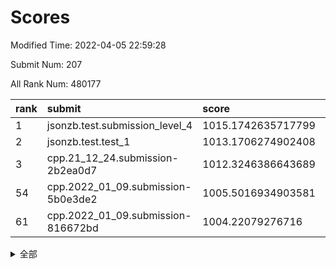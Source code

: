 # Scores

Modified Time: 2022-04-05 22:59:28

Submit Num: 207

All Rank Num: 480177

| rank |               submit               |       score        |       sigma        | pk_num |
| :--- | :--------------------------------- | :----------------- | :----------------- | :----- |
| 1    | jsonzb.test.submission_level_4     | 1015.1742635717799 | 0.831229497987283  | 9271   |
| 2    | jsonzb.test.test_1                 | 1013.1706274902408 | 0.7978656863816136 | 9277   |
| 3    | cpp.21_12_24.submission-2b2ea0d7   | 1012.3246386643689 | 0.7954247449811417 | 9280   |
| 54   | cpp.2022_01_09.submission-5b0e3de2 | 1005.5016934903581 | 0.7069576641883534 | 9274   |
| 61   | cpp.2022_01_09.submission-816672bd | 1004.22079276716   | 0.7153774638498765 | 9276   |


<details>
<summary>全部</summary>

| rank |                 submit                 |       score        |       sigma        | pk_num |
| :--- | :------------------------------------- | :----------------- | :----------------- | :----- |
| 1    | jsonzb.test.submission_level_4         | 1015.1742635717799 | 0.831229497987283  | 9271   |
| 2    | jsonzb.test.test_1                     | 1013.1706274902408 | 0.7978656863816136 | 9277   |
| 3    | cpp.21_12_24.submission-2b2ea0d7       | 1012.3246386643689 | 0.7954247449811417 | 9280   |
| 4    | gobigger.level_3.submission_level_3_2  | 1012.044182784109  | 0.7806776761365257 | 9277   |
| 5    | gobigger.level_3.submission_level_3_36 | 1011.8748666366844 | 0.7910280449197993 | 9284   |
| 6    | gobigger.level_3.submission_level_3_4  | 1011.5124243818144 | 0.7811561760855018 | 9281   |
| 7    | gobigger.level_3.submission_level_3_22 | 1011.3584972418474 | 0.7925725411402729 | 9280   |
| 8    | gobigger.level_3.submission_level_3_12 | 1011.3275781229179 | 0.774486234323513  | 9280   |
| 9    | gobigger.level_3.submission_level_3_19 | 1011.2700084784818 | 0.7644319291520488 | 9284   |
| 10   | gobigger.level_3.submission_level_3_41 | 1011.1741202645877 | 0.772324504956549  | 9278   |
| 11   | gobigger.level_3.submission_level_3_20 | 1011.0673109787924 | 0.7988900400983235 | 9277   |
| 12   | gobigger.level_3.submission_level_3_47 | 1011.0519859806005 | 0.7770514488906115 | 9282   |
| 13   | gobigger.level_3.submission_level_3_27 | 1011.012429311188  | 0.777484039533019  | 9279   |
| 14   | gobigger.level_3.submission_level_3_13 | 1010.9294801231669 | 0.7832751705174087 | 9285   |
| 15   | gobigger.level_3.submission_level_3_35 | 1010.8826901985645 | 0.7650444034784883 | 9277   |
| 16   | gobigger.level_3.submission_level_3_21 | 1010.8227424983097 | 0.7628787376869766 | 9279   |
| 17   | gobigger.level_3.submission_level_3_18 | 1010.7244221046    | 0.7790001401816276 | 9279   |
| 18   | gobigger.level_3.submission_level_3_3  | 1010.4752996622767 | 0.7510296499973401 | 9277   |
| 19   | gobigger.level_3.submission_level_3_5  | 1010.4152035941775 | 0.757282231717398  | 9275   |
| 20   | gobigger.level_3.submission_level_3_37 | 1010.3376490606759 | 0.7673949607387982 | 9277   |
| 21   | gobigger.level_3.submission_level_3_46 | 1010.3141432293518 | 0.7570179147570466 | 9284   |
| 22   | gobigger.level_3.submission_level_3_40 | 1010.2438902173352 | 0.7626947614823518 | 9280   |
| 23   | gobigger.level_3.submission_level_3_14 | 1010.2314768955889 | 0.7433154261516032 | 9282   |
| 24   | gobigger.level_3.submission_level_3_45 | 1010.2313679524988 | 0.7617016743017371 | 9278   |
| 25   | gobigger.level_3.submission_level_3_38 | 1010.1938507600335 | 0.7607263648583275 | 9279   |
| 26   | gobigger.level_3.submission_level_3_43 | 1010.1885393071793 | 0.7640146334615444 | 9280   |
| 27   | gobigger.level_3.submission_level_3_39 | 1010.1464289510835 | 0.7565560281200772 | 9284   |
| 28   | gobigger.level_3.submission_level_3_8  | 1010.1438790589683 | 0.7650910181602836 | 9280   |
| 29   | gobigger.level_3.submission_level_3_7  | 1010.1048131425615 | 0.7544585982046562 | 9279   |
| 30   | gobigger.level_3.submission_level_3_17 | 1010.0664469302976 | 0.7673979103176873 | 9284   |
| 31   | gobigger.level_3.submission_level_3_10 | 1010.0361827165777 | 0.7597528957764438 | 9271   |
| 32   | gobigger.level_3.submission_level_3_49 | 1009.9363760465674 | 0.7645389007187963 | 9275   |
| 33   | gobigger.level_3.submission_level_3_25 | 1009.9148212571945 | 0.7656179171600379 | 9283   |
| 34   | gobigger.level_3.submission_level_3_29 | 1009.7595164569473 | 0.7617431325246246 | 9282   |
| 35   | gobigger.level_3.submission_level_3_1  | 1009.7100555299344 | 0.7619372318484301 | 9281   |
| 36   | gobigger.level_3.submission_level_3_48 | 1009.7002033749874 | 0.7753527595551342 | 9280   |
| 37   | gobigger.level_3.submission_level_3_30 | 1009.6397739500414 | 0.7443563552854309 | 9277   |
| 38   | gobigger.level_3.submission_level_3_28 | 1009.6147279421324 | 0.7689005520163178 | 9278   |
| 39   | gobigger.level_3.submission_level_3_24 | 1009.3863987229529 | 0.7456683682359974 | 9279   |
| 40   | gobigger.level_3.submission_level_3_11 | 1009.3733254757894 | 0.7641517725664251 | 9281   |
| 41   | gobigger.level_3.submission_level_3_26 | 1009.3321084716491 | 0.7448497049135583 | 9279   |
| 42   | gobigger.level_3.submission_level_3_44 | 1009.1820821219277 | 0.7382754001348211 | 9276   |
| 43   | gobigger.level_3.submission_level_3_9  | 1008.8638272598895 | 0.7439620783125301 | 9279   |
| 44   | gobigger.level_3.submission_level_3_16 | 1008.8411478050137 | 0.7462387791084798 | 9278   |
| 45   | gobigger.level_3.submission_level_3_31 | 1008.7511628800478 | 0.7314634089975773 | 9276   |
| 46   | gobigger.level_3.submission_level_3_6  | 1008.6706570260598 | 0.7505240189555145 | 9278   |
| 47   | gobigger.level_3.submission_level_3_42 | 1008.6077788898441 | 0.7606310963863437 | 9276   |
| 48   | gobigger.level_3.submission_level_3_34 | 1008.406882282903  | 0.7399071797061447 | 9275   |
| 49   | gobigger.level_3.submission_level_3_15 | 1008.3272471548696 | 0.7312728942425131 | 9276   |
| 50   | gobigger.level_3.submission_level_3_23 | 1008.2874966032435 | 0.7442679552837319 | 9275   |
| 51   | gobigger.level_3.submission_level_3_32 | 1008.2301197243893 | 0.7449855666581905 | 9278   |
| 52   | gobigger.level_3.submission_level_3_33 | 1008.14011579407   | 0.7254227785300904 | 9275   |
| 53   | gobigger.level_3.submission_level_3_0  | 1008.1334264268083 | 0.7552491760856034 | 9278   |
| 54   | cpp.2022_01_09.submission-5b0e3de2     | 1005.5016934903581 | 0.7069576641883534 | 9274   |
| 55   | gobigger.level_1.submission_level_1_48 | 1004.574860655935  | 0.7171066961106305 | 9279   |
| 56   | gobigger.level_1.submission_level_1_2  | 1004.5469517767215 | 0.7246342782434473 | 9276   |
| 57   | gobigger.level_1.submission_level_1_34 | 1004.5129605010499 | 0.7185665050843612 | 9275   |
| 58   | gobigger.level_1.submission_level_1_26 | 1004.4717621102072 | 0.7058393078182971 | 9280   |
| 59   | gobigger.level_1.submission_level_1_42 | 1004.3961091213373 | 0.721365789822987  | 9281   |
| 60   | gobigger.level_1.submission_level_1_37 | 1004.2557536515488 | 0.7100609881706402 | 9281   |
| 61   | cpp.2022_01_09.submission-816672bd     | 1004.22079276716   | 0.7153774638498765 | 9276   |
| 62   | gobigger.level_1.submission_level_1_32 | 1004.1839915856978 | 0.7278723275236191 | 9277   |
| 63   | gobigger.level_1.submission_level_1_36 | 1004.1516877281192 | 0.7071032059315271 | 9277   |
| 64   | gobigger.level_1.submission_level_1_35 | 1003.9217731950152 | 0.7138542429335895 | 9279   |
| 65   | gobigger.level_1.submission_level_1_28 | 1003.760606766298  | 0.7181195801124365 | 9277   |
| 66   | gobigger.level_1.submission_level_1_0  | 1003.7415873902364 | 0.7223447283429791 | 9278   |
| 67   | gobigger.level_1.submission_level_1_5  | 1003.7350440142557 | 0.7258823729232355 | 9275   |
| 68   | gobigger.level_1.submission_level_1_43 | 1003.7302639793443 | 0.7099450127677776 | 9277   |
| 69   | gobigger.level_1.submission_level_1_17 | 1003.6753996049498 | 0.7126554505228535 | 9284   |
| 70   | gobigger.level_1.submission_level_1_38 | 1003.5871040950675 | 0.7123489913647247 | 9278   |
| 71   | gobigger.level_1.submission_level_1_39 | 1003.5226149017185 | 0.7207236628635262 | 9281   |
| 72   | gobigger.level_1.submission_level_1_45 | 1003.5009666935744 | 0.7061193486616079 | 9279   |
| 73   | gobigger.level_1.submission_level_1_15 | 1003.4767939577607 | 0.7050077461955622 | 9277   |
| 74   | gobigger.level_1.submission_level_1_21 | 1003.4522216913658 | 0.7207289728006688 | 9282   |
| 75   | gobigger.level_1.submission_level_1_16 | 1003.4283294559561 | 0.7132235695090889 | 9281   |
| 76   | gobigger.level_1.submission_level_1_7  | 1003.3574210555811 | 0.7181874774388777 | 9277   |
| 77   | gobigger.level_1.submission_level_1_29 | 1003.3304544178598 | 0.7263261218753484 | 9276   |
| 78   | gobigger.level_1.submission_level_1_24 | 1003.3046120134651 | 0.72014492628132   | 9278   |
| 79   | gobigger.level_1.submission_level_1_19 | 1003.2880236811801 | 0.7287998999864185 | 9280   |
| 80   | gobigger.level_1.submission_level_1_47 | 1003.2858934162201 | 0.7136691169288479 | 9275   |
| 81   | gobigger.level_1.submission_level_1_10 | 1003.2479842605964 | 0.7043379753290947 | 9277   |
| 82   | gobigger.level_1.submission_level_1_33 | 1003.2324537154047 | 0.7117398709804006 | 9277   |
| 83   | gobigger.level_1.submission_level_1_14 | 1003.2287299350056 | 0.7146080118733992 | 9277   |
| 84   | gobigger.level_1.submission_level_1_31 | 1003.1935676624947 | 0.7228523316481699 | 9279   |
| 85   | gobigger.level_1.submission_level_1_20 | 1003.1508158452762 | 0.71644578680598   | 9278   |
| 86   | gobigger.level_1.submission_level_1_41 | 1003.1090190790497 | 0.7106202025824976 | 9283   |
| 87   | gobigger.level_1.submission_level_1_30 | 1003.080384448631  | 0.7112381793574305 | 9275   |
| 88   | gobigger.level_1.submission_level_1_23 | 1003.0544023067424 | 0.7103671037419983 | 9280   |
| 89   | gobigger.level_1.submission_level_1_3  | 1002.9534616319102 | 0.7190991787720074 | 9278   |
| 90   | gobigger.level_1.submission_level_1_13 | 1002.7828432970747 | 0.7131580554279561 | 9282   |
| 91   | gobigger.level_1.submission_level_1_6  | 1002.7765378490878 | 0.712140785143265  | 9280   |
| 92   | gobigger.level_1.submission_level_1_12 | 1002.7379774428907 | 0.6947579085392849 | 9277   |
| 93   | gobigger.level_1.submission_level_1_27 | 1002.736551870597  | 0.7067203066490697 | 9279   |
| 94   | gobigger.level_1.submission_level_1_49 | 1002.637783590788  | 0.7212853066387354 | 9279   |
| 95   | gobigger.level_1.submission_level_1_9  | 1002.6143717563785 | 0.7244405896637548 | 9281   |
| 96   | gobigger.level_1.submission_level_1_40 | 1002.563006479421  | 0.7159074348313573 | 9282   |
| 97   | gobigger.level_1.submission_level_1_25 | 1002.3233325524835 | 0.70634677163115   | 9278   |
| 98   | gobigger.level_1.submission_level_1_46 | 1002.257661335108  | 0.7111524005683841 | 9277   |
| 99   | gobigger.level_1.submission_level_1_18 | 1002.1762641536938 | 0.7141371179509882 | 9286   |
| 100  | gobigger.level_1.submission_level_1_44 | 1002.108838546055  | 0.718165505396742  | 9279   |
| 101  | gobigger.level_1.submission_level_1_8  | 1002.1079892815228 | 0.7039954635169414 | 9283   |
| 102  | gobigger.level_1.submission_level_1_1  | 1002.0403723289791 | 0.7133622226937615 | 9272   |
| 103  | gobigger.level_1.submission_level_1_22 | 1001.9547937296667 | 0.7240119659368696 | 9277   |
| 104  | gobigger.level_1.submission_level_1_4  | 1001.8477997160846 | 0.7157907981004081 | 9276   |
| 105  | gobigger.level_1.submission_level_1_11 | 1001.7379543071537 | 0.7132092999495092 | 9277   |
| 106  | gobigger.random.submission_random_13   | 997.0631139331188  | 0.7247239471748761 | 9279   |
| 107  | gobigger.random.submission_random_10   | 996.845167773548   | 0.7088154291115071 | 9277   |
| 108  | gobigger.random.submission_random_23   | 996.8365135560698  | 0.7005912638927501 | 9277   |
| 109  | gobigger.random.submission_random_39   | 996.7972344027661  | 0.7090219950448134 | 9279   |
| 110  | gobigger.random.submission_random_3    | 996.753584313395   | 0.6954629343528426 | 9274   |
| 111  | gobigger.random.submission_random_6    | 996.65152526438    | 0.7138548587451544 | 9277   |
| 112  | gobigger.random.submission_random_17   | 996.6480235087329  | 0.7029057941074209 | 9280   |
| 113  | gobigger.random.submission_random_33   | 996.5759530200003  | 0.7131799045401631 | 9277   |
| 114  | gobigger.random.submission_random_38   | 996.534995181229   | 0.7051819740586812 | 9276   |
| 115  | gobigger.random.submission_random_9    | 996.4702693395743  | 0.7089885585693271 | 9278   |
| 116  | gobigger.random.submission_random_35   | 996.433633842908   | 0.7082265611057017 | 9281   |
| 117  | gobigger.random.submission_random_40   | 996.4003618304909  | 0.7154420556885585 | 9276   |
| 118  | gobigger.random.submission_random_37   | 996.35333582568    | 0.7055143984118559 | 9281   |
| 119  | gobigger.random.submission_random_34   | 996.3476865190291  | 0.7110191050520832 | 9278   |
| 120  | gobigger.random.submission_random_20   | 996.3445119362871  | 0.719715246148941  | 9282   |
| 121  | gobigger.random.submission_random_30   | 996.3389982435604  | 0.7076340933733127 | 9280   |
| 122  | gobigger.random.submission_random_48   | 996.3277257805491  | 0.7244767750023519 | 9279   |
| 123  | gobigger.random.submission_random_25   | 996.3165673301762  | 0.7100749988564966 | 9275   |
| 124  | gobigger.random.submission_random_31   | 996.2961886768105  | 0.718635648022164  | 9280   |
| 125  | gobigger.random.submission_random_43   | 996.2786140938648  | 0.7224314492068845 | 9277   |
| 126  | gobigger.random.submission_random_36   | 996.254387892953   | 0.7244735036421586 | 9278   |
| 127  | gobigger.random.submission_random_28   | 996.1629563688325  | 0.7046984798455675 | 9283   |
| 128  | gobigger.random.submission_random_14   | 996.1601084989588  | 0.7055644153471422 | 9277   |
| 129  | gobigger.random.submission_random_12   | 996.139913230345   | 0.6991395453646955 | 9278   |
| 130  | gobigger.random.submission_random_11   | 996.1031662200951  | 0.7083472533156261 | 9278   |
| 131  | gobigger.random.submission_random_16   | 996.0992972083523  | 0.7118105347500827 | 9281   |
| 132  | gobigger.random.submission_random_1    | 996.0808416205311  | 0.719647000472944  | 9279   |
| 133  | gobigger.random.submission_random_24   | 996.0417523176584  | 0.7292203593127491 | 9280   |
| 134  | gobigger.random.submission_random_4    | 996.034554775786   | 0.7079402272781169 | 9282   |
| 135  | gobigger.random.submission_random_27   | 995.9268351616942  | 0.7146834579721488 | 9281   |
| 136  | gobigger.random.submission_random_8    | 995.9072188392709  | 0.7186294672601076 | 9282   |
| 137  | gobigger.random.submission_random_21   | 995.8397054545757  | 0.7098351514081507 | 9280   |
| 138  | gobigger.random.submission_random_5    | 995.81502409489    | 0.7156990526202093 | 9281   |
| 139  | gobigger.random.submission_random_41   | 995.813905488497   | 0.7230937244902614 | 9286   |
| 140  | gobigger.random.submission_random_32   | 995.793785201729   | 0.7009330181120326 | 9281   |
| 141  | gobigger.random.submission_random_45   | 995.7454721125988  | 0.7103885432511404 | 9282   |
| 142  | gobigger.random.submission_random_44   | 995.693949682345   | 0.701811987069226  | 9276   |
| 143  | gobigger.random.submission_random_2    | 995.6842596653111  | 0.7148509928510791 | 9281   |
| 144  | gobigger.random.submission_random_49   | 995.6807200431189  | 0.7094132645762055 | 9275   |
| 145  | gobigger.random.submission_random_22   | 995.667485629548   | 0.7093466086421497 | 9281   |
| 146  | gobigger.random.submission_random_26   | 995.4576825344695  | 0.6963668645898323 | 9271   |
| 147  | gobigger.random.submission_random_0    | 995.4347740110771  | 0.7004365824612726 | 9281   |
| 148  | gobigger.random.submission_random_42   | 995.4094314345341  | 0.7069685228261715 | 9285   |
| 149  | gobigger.random.submission_random_18   | 995.3070056905591  | 0.6916275668601279 | 9285   |
| 150  | gobigger.random.submission_random_19   | 995.1126178555368  | 0.6981731867298977 | 9279   |
| 151  | gobigger.random.submission_random_46   | 995.0860684755484  | 0.7250542178830012 | 9280   |
| 152  | gobigger.level_2.submission_level_2_6  | 995.064564371007   | 0.7335453802146016 | 9278   |
| 153  | gobigger.random.submission_random_7    | 994.6773907640081  | 0.7231560280273677 | 9283   |
| 154  | gobigger.random.submission_random_47   | 994.5427315160521  | 0.7086725534340541 | 9279   |
| 155  | gobigger.random.submission_random_29   | 994.4364496482685  | 0.7191371350285983 | 9276   |
| 156  | gobigger.level_2.submission_level_2_18 | 994.2400234116026  | 0.721064977489445  | 9280   |
| 157  | gobigger.random.submission_random_15   | 994.0484857805235  | 0.7272963878342723 | 9277   |
| 158  | gobigger.level_2.submission_level_2_39 | 993.9934003643334  | 0.7135505660468254 | 9279   |
| 159  | gobigger.level_2.submission_level_2_16 | 993.9801639722057  | 0.7307862861874033 | 9279   |
| 160  | gobigger.level_2.submission_level_2_38 | 993.9591693925407  | 0.739318437126231  | 9280   |
| 161  | gobigger.level_2.submission_level_2_37 | 993.6239528530792  | 0.7324928102667825 | 9277   |
| 162  | gobigger.level_2.submission_level_2_5  | 993.4679070925145  | 0.7495335479559997 | 9278   |
| 163  | gobigger.level_2.submission_level_2_40 | 993.4522695748607  | 0.7387612288689337 | 9282   |
| 164  | gobigger.level_2.submission_level_2_23 | 993.3584867703348  | 0.7338178329429041 | 9276   |
| 165  | gobigger.level_2.submission_level_2_32 | 993.2788354808457  | 0.7459848778069342 | 9277   |
| 166  | gobigger.level_2.submission_level_2_11 | 993.2502524553412  | 0.7212266112455642 | 9279   |
| 167  | gobigger.level_2.submission_level_2_12 | 993.16953602788    | 0.7301722530043133 | 9276   |
| 168  | gobigger.level_2.submission_level_2_46 | 992.9601287482378  | 0.7292434240430771 | 9278   |
| 169  | gobigger.level_2.submission_level_2_42 | 992.9008134080129  | 0.7383263481024606 | 9274   |
| 170  | gobigger.level_2.submission_level_2_19 | 992.6115942089081  | 0.7462405562854729 | 9282   |
| 171  | gobigger.level_2.submission_level_2_49 | 992.6000023013132  | 0.7320048713460608 | 9274   |
| 172  | gobigger.level_2.submission_level_2_35 | 992.5515885396077  | 0.7373022795454032 | 9272   |
| 173  | gobigger.level_2.submission_level_2_10 | 992.5243865027052  | 0.7377958951641216 | 9278   |
| 174  | gobigger.level_2.submission_level_2_43 | 992.503211532004   | 0.7465632570642875 | 9276   |
| 175  | gobigger.level_2.submission_level_2_7  | 992.4343697533553  | 0.736599083096515  | 9284   |
| 176  | gobigger.level_2.submission_level_2_33 | 992.3536659083762  | 0.749213700275346  | 9281   |
| 177  | gobigger.level_2.submission_level_2_13 | 992.3102910380362  | 0.7549435841540271 | 9281   |
| 178  | gobigger.level_2.submission_level_2_22 | 992.2170633215956  | 0.738650598576881  | 9277   |
| 179  | gobigger.level_2.submission_level_2_47 | 992.2038104429337  | 0.7412458373635488 | 9281   |
| 180  | gobigger.level_2.submission_level_2_34 | 992.1870963661507  | 0.7486395011505491 | 9279   |
| 181  | gobigger.level_2.submission_level_2_24 | 992.1866887467467  | 0.7303355515843643 | 9274   |
| 182  | gobigger.level_2.submission_level_2_1  | 992.1686383787356  | 0.746723710933258  | 9276   |
| 183  | gobigger.level_2.submission_level_2_15 | 992.1172289780543  | 0.7478843357477359 | 9282   |
| 184  | gobigger.level_2.submission_level_2_17 | 992.1113429054108  | 0.7344362514224781 | 9279   |
| 185  | gobigger.level_2.submission_level_2_28 | 992.0974510535215  | 0.7310278333445804 | 9281   |
| 186  | gobigger.level_2.submission_level_2_29 | 992.0971389818604  | 0.7335001628267234 | 9278   |
| 187  | gobigger.level_2.submission_level_2_27 | 992.0441009134787  | 0.7340289032834273 | 9277   |
| 188  | gobigger.level_2.submission_level_2_48 | 991.936493133639   | 0.7596264491794159 | 9284   |
| 189  | gobigger.level_2.submission_level_2_4  | 991.7798075457416  | 0.7521912196745243 | 9277   |
| 190  | gobigger.level_2.submission_level_2_3  | 991.7533136809004  | 0.7600053849317061 | 9277   |
| 191  | gobigger.level_2.submission_level_2_2  | 991.6062142500291  | 0.7408066863443604 | 9285   |
| 192  | gobigger.level_2.submission_level_2_44 | 991.5193378915802  | 0.7451354923594378 | 9276   |
| 193  | gobigger.level_2.submission_level_2_14 | 991.5117417096592  | 0.7481082884474048 | 9279   |
| 194  | gobigger.level_2.submission_level_2_30 | 991.4709727085292  | 0.7563644319975588 | 9279   |
| 195  | gobigger.level_2.submission_level_2_0  | 991.4012048156787  | 0.7551328838392033 | 9278   |
| 196  | gobigger.level_2.submission_level_2_41 | 991.3919368310603  | 0.7598704527266025 | 9282   |
| 197  | gobigger.level_2.submission_level_2_25 | 991.3433969190014  | 0.7614772137457012 | 9276   |
| 198  | gobigger.level_2.submission_level_2_45 | 991.3423413172444  | 0.779705984124508  | 9282   |
| 199  | gobigger.level_2.submission_level_2_36 | 991.260380187642   | 0.7643899295108157 | 9279   |
| 200  | gobigger.level_2.submission_level_2_8  | 991.0398556321906  | 0.7521620262731935 | 9285   |
| 201  | gobigger.level_2.submission_level_2_26 | 990.705204941374   | 0.7543828949412312 | 9285   |
| 202  | gobigger.level_2.submission_level_2_31 | 990.4870918066749  | 0.7650362368188177 | 9279   |
| 203  | gobigger.level_2.submission_level_2_20 | 990.3239286804251  | 0.7519544328552774 | 9277   |
| 204  | gobigger.level_2.submission_level_2_9  | 990.2995890620984  | 0.751001482586871  | 9281   |
| 205  | gobigger.level_2.submission_level_2_21 | 990.2596071067805  | 0.7632709941533932 | 9279   |
| 206  | gobigger.none.submission_none_0        | 977.0145062968408  | 1.405067661549656  | 9278   |
| 207  | gobigger.none.submission_none_1        | 976.2924401075446  | 1.4558277395420616 | 9273   |

</details>
